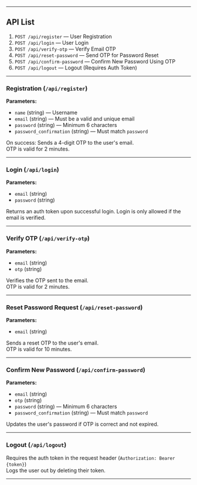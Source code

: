 
---

## API List

1. `POST /api/register` — User Registration
2. `POST /api/login` — User Login
3. `POST /api/verify-otp` — Verify Email OTP
4. `POST /api/reset-password` — Send OTP for Password Reset
5. `POST /api/confirm-password` — Confirm New Password Using OTP
6. `POST /api/logout` — Logout (Requires Auth Token)

---

### Registration (`/api/register`)

**Parameters:**

- `name` (string) — Username
- `email` (string) — Must be a valid and unique email
- `password` (string) — Minimum 6 characters
- `password_confirmation` (string) — Must match `password`

On success: Sends a 4-digit OTP to the user's email.  
OTP is valid for 2 minutes.

---

### Login (`/api/login`)

**Parameters:**

- `email` (string)
- `password` (string)

Returns an auth token upon successful login.
Login is only allowed if the email is verified.

---

### Verify OTP (`/api/verify-otp`)

**Parameters:**

- `email` (string)
- `otp` (string)

Verifies the OTP sent to the email.  
OTP is valid for 2 minutes.

---

###  Reset Password Request (`/api/reset-password`)

**Parameters:**

- `email` (string)

Sends a reset OTP to the user's email.   
OTP is valid for 10 minutes.

---

### Confirm New Password (`/api/confirm-password`)

**Parameters:**

- `email` (string)
- `otp` (string)
- `password` (string) — Minimum 6 characters
- `password_confirmation` (string) — Must match `password`

Updates the user's password if OTP is correct and not expired.

---

### Logout (`/api/logout`)

Requires the auth token in the request header (`Authorization: Bearer {token}`)  
Logs the user out by deleting their token.

---
